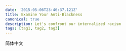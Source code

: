```yaml
---
date: '2015-05-06T23:46:37.121Z'
title: Examine Your Anti-Blackness
canonical: true
description: Let's confront our internalized racism
tags: [tag1, tag2, tag3]
---
```


简体中文
